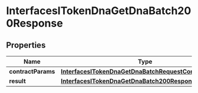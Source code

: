 

# InterfacesITokenDnaGetDnaBatch200Response

## Properties

Name | Type | Description | Notes
------------ | ------------- | ------------- | -------------
**contractParams** | [**InterfacesITokenDnaGetDnaBatchRequestContractParams**](InterfacesITokenDnaGetDnaBatchRequestContractParams.md) |  | 
**result** | [**InterfacesITokenDnaGetDnaBatch200ResponseResult**](InterfacesITokenDnaGetDnaBatch200ResponseResult.md) |  | 




